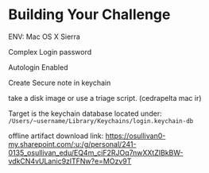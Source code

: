 # Building Your Challenge

ENV: Mac OS X Sierra

Complex Login password

Autologin Enabled

Create Secure note in keychain

take a disk image or use a triage script. (cedrapelta mac ir)

Target is the keychain database located under: `/Users/~username/Library/Keychains/login.keychain-db`


offline artifact download link: https://osullivan0-my.sharepoint.com/:u:/g/personal/241-0135_osullivan_edu/EQ4m_ciF2RJOq7nwXXtZIBkBW-vdkCN4vULanic9zlTFNw?e=MOzv9T
